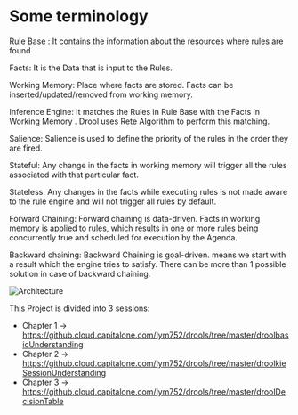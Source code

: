 # Some terminology

Rule Base : It contains the information about the resources where rules are found

Facts: It is the Data that is input to the Rules.

Working Memory: Place where facts are stored. Facts can be inserted/updated/removed from working memory.

Inference Engine: It matches the Rules in Rule Base with the Facts in Working Memory . Drool uses Rete Algorithm to perform this matching.

Salience: Salience is used to define the priority of the rules in the order they are fired.

Stateful: Any change in the facts in working memory will trigger all the rules associated with that particular fact.

Stateless: Any changes in the facts while executing rules is not made aware to the rule engine and will not trigger all rules by default.

Forward Chaining: Forward chaining is data-driven. Facts in working memory is applied to rules, which results in one or more rules being concurrently true and scheduled for execution by the Agenda.

Backward chaining: Backward Chaining is goal-driven. means we start with a result which the engine tries to satisfy. There can be more than 1 possible solution in case of backward chaining.

![Architecture](https://github.cloud.capitalone.com/lym752/drools/blob/master/images/architecture%20high%20level.png)

This Project is divided into 3 sessions:

- Chapter 1 -> https://github.cloud.capitalone.com/lym752/drools/tree/master/droolbasicUnderstanding
- Chapter 2 -> https://github.cloud.capitalone.com/lym752/drools/tree/master/droolkieSessionUnderstanding
- Chapter 3 -> https://github.cloud.capitalone.com/lym752/drools/tree/master/droolDecisionTable
